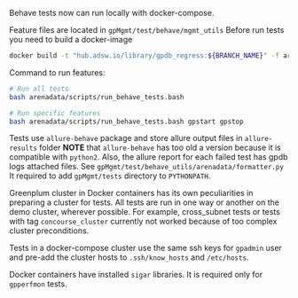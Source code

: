 Behave tests now can run locally with docker-compose.

Feature files are located in `gpMgmt/test/behave/mgmt_utils`
Before run tests you need to build a docker-image
```bash
docker build -t "hub.adsw.io/library/gpdb_regress:${BRANCH_NAME}" -f arenadata/Dockerfile .
```

Command to run features:
```bash
# Run all tests
bash arenadata/scripts/run_behave_tests.bash

# Run specific features
bash arenadata/scripts/run_behave_tests.bash gpstart gpstop
```


Tests use `allure-behave` package and store allure output files in `allure-results` folder
**NOTE** that `allure-behave` has too old a version because it is compatible with `python2`.
Also, the allure report for each failed test has gpdb logs attached files. See `gpMgmt/test/behave_utils/arenadata/formatter.py`
It required to add `gpMgmt/tests` directory to `PYTHONPATH`. 

Greenplum cluster in Docker containers has its own peculiarities in preparing a cluster for tests.
All tests are run in one way or another on the demo cluster, wherever possible. 
For example, cross_subnet tests or tests with tag `concourse_cluster` currently not worked because of too complex cluster preconditions.

Tests in a docker-compose cluster use the same ssh keys for `gpadmin` user and pre-add the cluster hosts to `.ssh/know_hosts` and `/etc/hosts`.

Docker containers have installed `sigar` libraries. It is required only for `gpperfmon` tests.
